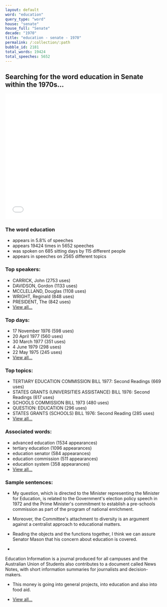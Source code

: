 ```yaml
---
layout: default
word: "education"
query_type: "word"
house: "senate"
house_full: "Senate"
decade: "1970"
title: "education - senate - 1970"
permalink: /:collection/:path
bubble_id: 2181
total_words: 19424
total_speeches: 5652
---
```



## Searching for the word **education** in Senate within the 1970s...

<iframe width="100%" height="400" frameborder="0" scrolling="no" src="//plot.ly/~wragge/2181.embed"></iframe>

### The word **education**

* appears in 5.8% of speeches
* appears 19424 times in 5652 speeches
* was spoken on 685 sitting days by 115 different people
* appears in speeches on 2565 different topics

### Top speakers:

* CARRICK, John (2753 uses)
* DAVIDSON, Gordon (1133 uses)
* MCCLELLAND, Douglas (1108 uses)
* WRIGHT, Reginald (848 uses)
* PRESIDENT, The (842 uses)
* [View all...](speakers/)


### Top days:

* 17 November 1976 (598 uses)
* 20 April 1977 (560 uses)
* 30 March 1977 (351 uses)
* 4 June 1979 (298 uses)
* 22 May 1975 (245 uses)
* [View all...](days/)


### Top topics:

* TERTIARY EDUCATION COMMISSION BILL 1977: Second Readings (669 uses)
* STATES GRANTS (UNIVERSITIES ASSISTANCE) BILL 1976: Second Readings (617 uses)
* SCHOOLS COMMISSION BILL 1973 (480 uses)
* QUESTION: EDUCATION (296 uses)
* STATES GRANTS (SCHOOLS) BILL 1976: Second Reading (285 uses)
* [View all...](topics/)


### Associated words:

* advanced education (1534 appearances)
* tertiary education (1096 appearances)
* education senator (584 appearances)
* education commission (511 appearances)
* education system (358 appearances)
* [View all...](collocations/)


### Sample sentences:

* My question, which is directed to the Minister representing the Minister for <span class="highlight">Education</span>, is related to the Government's election policy speech in 1972 and the Prime Minister's commitment to establish a pre-schools commission as part of the program of national enrichment.

* Moreover, the Committee's attachment to diversity is an argument against a centralist approach to educational matters.

* Reading the objects and the functions together, I think we can assure  Senator Mason  that his concern about <span class="highlight">education</span> is covered.

* 
 <span class="highlight">Education</span> Information is a journal produced for all campuses and the Australian Union of Students also contributes to a document called News Notes, with short information summaries for journalists and decision-makers.

* This money is going into general projects, into <span class="highlight">education</span> and also into food aid.

* [View all...](contexts/)
